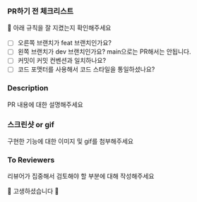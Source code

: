 ### PR하기 전 체크리스트
🚨 아래 규칙을 잘 지켰는지 확인해주세요

- [ ] 오른쪽 브랜치가 feat 브랜치인가요?
- [ ] 왼쪽 브랜치가 dev 브랜치인가요? main으로는 PR해서는 안됩니다.
- [ ] 커밋이 커밋 컨벤션과 일치하나요?
- [ ] 코드 포맷터를 사용해서 코드 스타일을 통일하셨나요?

### Description
PR 내용에 대한 설명해주세요

### 스크린샷 or gif
구현한 기능에 대한 이미지 및 gif를 첨부해주세요

### To Reviewers
리뷰어가 집중해서 검토해야 할 부분에 대해 작성해주세요

💚 고생하셨습니다 💚
